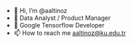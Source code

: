 - 👋 Hi, I’m @aaltinoz
- 👀 Data Analyst / Product Manager
- 🌱 Google Tensorflow Developer
- 📫 How to reach me aaltinoz@ku.edu.tr

<!---
aaltinoz/aaltinoz is a ✨ special ✨ repository because its `README.md` (this file) appears on your GitHub profile.
You can click the Preview link to take a look at your changes.
--->
